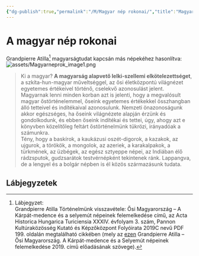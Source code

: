 ```yaml
---
{"dg-publish":true,"permalink":"/M/Magyar nép rokonai/","title":"Magyar nép rokonai","tags":["titleandheadingonedontmatch"],"created":"2023-12-27T05:42","updated":"2024-10-25T22:40"}
---
```



# A magyar nép rokonai

Grandpierre Atilla[^1] magyarságtudat kapcsán más népekéhez hasonlítva:  
![assets/Magyarneprok_image1.png](/img/user/M/assets/Magyarneprok_image1.png)  
> Ki a magyar? **A magyarság alapvető lelki-szellemi elkötelezettséget**, a szkíta-hun-magyar műveltséggel, az ősi életközpontú világnézet egyetemes értékeivel történő, cselekvő azonosulást jelent. Magyarnak lenni minden korban azt is jelenti, hogy a megvalósult magyar őstörténelemmel, őseink egyetemes értékekkel összhangban álló tetteivel és indítékaival azonosulunk. Nemzeti önazonoságunk akkor egészséges, ha őseink világnézete alapján érzünk és gondolkodunk, és ebben őseink indítékai és tettei, úgy, ahogy azt e könyvben közelítőleg feltárt őstörténelmünk tükrözi, irányadóak a számunkra.  
> Tény, hogy a baskírok, a kaukázusi oszét-digorok, a kazakok, az ujgurok, a törökök, a mongolok, az azeriek, a karakalpakok, a türkmének, az üzbégek, az egész sztyeppe népei, az Indiában élő rádzsputok, gudzsarátok testvérnépként tekintenek ránk. Lappangva, de a lengyel és a bolgár népben is él közös származásunk tudata.  

## Lábjegyzetek

[^1]: Lábjegyzet:  
Grandpierre Atilla Történelmünk visszavétele: Ősi Magyarország – A Kárpát-medence és a selyemút népeinek felemelkedése című, az Acta Historica Hungarica Turiciensia XXXIV. évfolyam 3. szám, Pannon Kultúraközösség Kutató és Képzőközpont Folyóirata 2019C nevű PDF 199. oldalán megtalálható cikkében (mely az [ezen](https://youtu.be/_Lhjt9qTy34) Grandpierre Atilla – Ősi Magyarország. A Kárpát-medence és a Selyemút népeinek felemelkedése 2019. című előadásának szövege).  